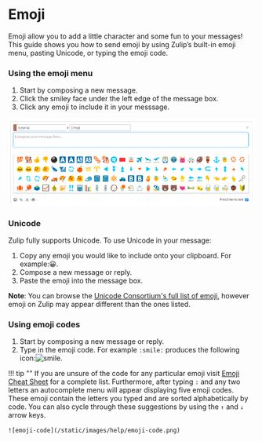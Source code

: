 # Emoji

Emoji allow you to add a little character and some fun to your
messages! This guide shows you how to send emoji by using Zulip’s
built-in emoji menu, pasting Unicode, or typing the emoji code.

### Using the emoji menu
1. Start by composing a new message.
2. Click the smiley face under the left edge of the message box.
3. Click any emoji to include it in your messsage.

![emoji-menu](/static/images/help/emoji-menu.png)


### Unicode
Zulip fully supports Unicode. To use Unicode in your message:

1. Copy any emoji you would like to include onto your clipboard. For example:😀.
2. Compose a new message or reply.
3. Paste the emoji into the message box.

**Note**: You can browse the
  [Unicode Consortium's full list of emoji](http://unicode.org/emoji/charts/full-emoji-list.html),
  however emoji on Zulip may appear different than the ones listed.

### Using emoji codes
1. Start by composing a
   new message or reply.
2. Type in the emoji code. For example `:smile:` produces the
   following icon:<img
   src="/static/generated/emoji/images/emoji/smile.png" alt="smile"
   style="width: 3%;"/>.

!!! tip ""
    If you are unsure of the code for any particular emoji visit
    [Emoji Cheat Sheet](http://www.webpagefx.com/tools/emoji-cheat-sheet/)
    for a complete list. Furthermore, after typing `:` and any two
    letters an autocomplete menu will appear displaying five emoji
    codes. These emoji contain the letters you typed and are sorted
    alphabetically by code. You can also cycle through these
    suggestions by using the `↑` and `↓` arrow keys.

    ![emoji-code](/static/images/help/emoji-code.png)
